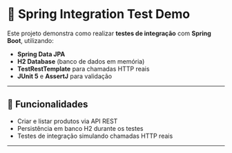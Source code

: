# 🧪 Spring Integration Test Demo

Este projeto demonstra como realizar **testes de integração** com **Spring Boot**, utilizando:

- **Spring Data JPA**
- **H2 Database** (banco de dados em memória)
- **TestRestTemplate** para chamadas HTTP reais
- **JUnit 5** e **AssertJ** para validação

---

## 📌 Funcionalidades
- Criar e listar produtos via API REST
- Persistência em banco H2 durante os testes
- Testes de integração simulando chamadas HTTP reais

---
